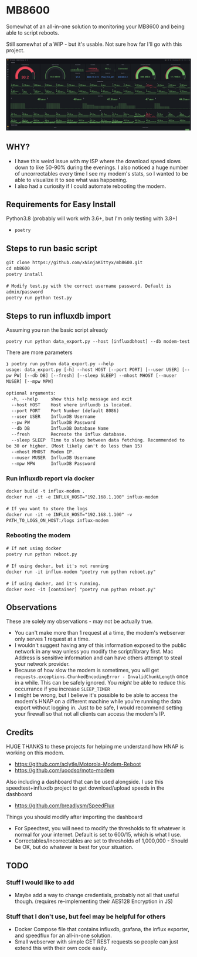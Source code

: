 # MB8600

Somewhat of an all-in-one solution to monitoring your MB8600 and being able to script reboots.

Still somewhat of a WIP - but it's usable. Not sure how far I'll go with this project.


![Image of Dashboard](./dashboard.png)


## WHY?
- I have this weird issue with my ISP where the download speed slows down to like 50-90% during the evenings. I also noticed a huge number of uncorrectables every time I see my modem's stats, so I wanted to be able to visualize it to see what was happening.
- I also had a curiosity if I could automate rebooting the modem.


## Requirements for Easy Install

Python3.8 (probably will work with 3.6+, but I'm only testing with 3.8+)
- `poetry`

## Steps to run basic script
```
git clone https://github.com/xNinjaKittyx/mb8600.git
cd mb8600
poetry install

# Modify test.py with the correct username password. Default is admin/password
poetry run python test.py
```

## Steps to run influxdb import
Assuming you ran the basic script already
```
poetry run python data_export.py --host [influxdbhost] --db modem-test
```

There are more parameters
```
❯ poetry run python data_export.py --help
usage: data_export.py [-h] --host HOST [--port PORT] [--user USER] [--pw PW] [--db DB] [--fresh] [--sleep SLEEP] --mhost MHOST [--muser MUSER] [--mpw MPW]

optional arguments:
  -h, --help     show this help message and exit
  --host HOST    Host where influxdb is located.
  --port PORT    Port Number (default 8086)
  --user USER    InfluxDB Username
  --pw PW        InfluxDB Password
  --db DB        InfluxDB Database Name
  --fresh        Recreate the influx database.
  --sleep SLEEP  Time to sleep between data fetching. Recommended to be 30 or higher. (Most likely can't do less than 15)
  --mhost MHOST  Modem IP.
  --muser MUSER  InfluxDB Username
  --mpw MPW      InfluxDB Password
```

### Run influxdb report via docker

```
docker build -t influx-modem .
docker run -it -e INFLUX_HOST="192.168.1.100" influx-modem

# If you want to store the logs
docker run -it -e INFLUX_HOST="192.168.1.100" -v PATH_TO_LOGS_ON_HOST:/logs influx-modem
```

### Rebooting the modem
```
# If not using docker
poetry run python reboot.py

# If using docker, but it's not running
docker run -it influx-modem "poetry run python reboot.py"

# if using docker, and it's running.
docker exec -it [container] "poetry run python reboot.py"
```


## Observations
These are solely my observations - may not be actually true.

- You can't make more than 1 request at a time, the modem's webserver only serves 1 request at a time.
- I wouldn't suggest having any of this information exposed to the public network in any way unless you modify the script/library first. Mac Address is sensitive information and can have others attempt to steal your network provider.
- Because of how slow the modem is sometimes, you will get `requests.exceptions.ChunkedEncodingError - InvalidChunkLength` once in a while. This can be safely ignored. You *might* be able to reduce this occurrance if you increase `SLEEP_TIMER`
- I might be wrong, but I believe it's possible to be able to access the modem's HNAP on a different machine while you're running the data export without logging in. Just to be safe, I would recommend setting your firewall so that not all clients can access the modem's IP.


## Credits

HUGE THANKS to these projects for helping me understand how HNAP is working on this modem.
- https://github.com/aclytle/Motorola-Modem-Reboot
- https://github.com/uoodsq/moto-modem


Also including a dashboard that can be used alongside. I use this speedtest+influxdb project to get download/upload speeds in the dashboard
- https://github.com/breadlysm/SpeedFlux


Things you should modify after importing the dashboard
- For Speedtest, you will need to modify the thresholds to fit whatever is normal for your internet. Default is set to 600/15, which is what I use.
- Correctables/Incorrectables are set to thresholds of 1,000,000 - Should be OK, but do whatever is best for your situation.


## TODO

### Stuff I would like to add
- Maybe add a way to change credentials, probably not all that useful though. (requires re-implementing their AES128 Encryption in JS)

### Stuff that I don't use, but feel may be helpful for others
- Docker Compose file that contains influxdb, grafana, the influx exporter, and speedflux for an all-in-one solution.
- Small webserver with simple GET REST requests so people can just extend this with their own code easily.
